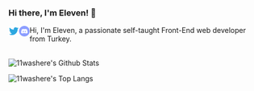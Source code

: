 ### Hi there, I'm Eleven! 👋
<a href="https://twitter.com/11washere">
  <img align="left" alt="11washere" width="21px" src="https://raw.githubusercontent.com/AdemCan0BEY/AdemCan0BEY/master/assets/twitter.svg" />
</a>
<a href="https://discord.gg/yC659VN">
  <img align="left" alt="Discord Bot List" width="21px" src="https://raw.githubusercontent.com/AdemCan0BEY/AdemCan0BEY/master/assets/discord-round.svg" />
</a>

Hi, I'm Eleven, a passionate self-taught Front-End web developer from Turkey.
<br />
<br />

![11washere's Github Stats](https://github-readme-stats.vercel.app/api?username=AdemCan0BEY&show_icons=true&theme=radical)

![11washere's Top Langs](https://github-readme-stats.vercel.app/api/top-langs/?username=11washere)
